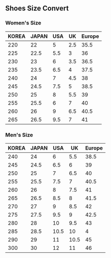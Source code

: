## Shoes Size Convert

### Women's Size

|KOREA |JAPAN	|USA	|UK	|Europe|
|------|------|-----|---|------|
|220|22	|5	|2.5	|35.5|
|225|22.5	|5.5	|3	|36|
|230|23	|6	|3.5	|36.5|
|235|23.5	|6.5	|4	|37.5|
|240|24	|7	|4.5	|38|
|245|24.5	|7.5	|5	|38.5|
|250|25	|8	|5.5	|39|
|255|25.5	|6	|7	|40|
|260|26	|9	|6.5	|40.5|
|265|26.5	|9.5	|7	|41|

### Men's Size

|KOREA |JAPAN	|USA	|UK	|Europe|
|------|------|-----|---|------|
|240 |24	|6	|5.5	|38.5|
|245 |24.5	|6.5	|6	|39|
|250 |25	|7	|6.5	|40|
|255 |25.5	|7.5	|7	|40.5|
|260 |26	|8	|7.5	|41|
|265 |26.5	|8.5	|8	|41.5|
|270 |27	|9	|8.5	|42|
|275 |27.5	|9.5	|9	|42.5|
|280 |28	|10	|9.5	|43|
|285 |28.5	|10.5	|10	|4|
|290 |29	|11	|10.5	|45|
|300 |30	|12	|11	|46|

